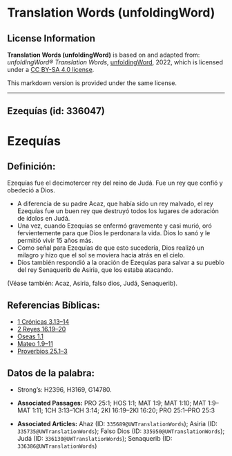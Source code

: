 # Translation Words (unfoldingWord)

## License Information

**Translation Words (unfoldingWord)** is based on and adapted from: _unfoldingWord® Translation Words_, [unfoldingWord](https://unfoldingword.org/utw), 2022, which is licensed under a [CC BY-SA 4.0 license](https://creativecommons.org/licenses/by-sa/4.0/legalcode.en).

This markdown version is provided under the same license.



--------------------------------

## Ezequías (id: 336047)

Ezequías
========

Definición:
-----------

Ezequías fue el decimotercer rey del reino de Judá. Fue un rey que confió y obedeció a Dios.

* A diferencia de su padre Acaz, que había sido un rey malvado, el rey Ezequías fue un buen rey que destruyó todos los lugares de adoración de ídolos en Judá.
* Una vez, cuando Ezequías se enfermó gravemente y casi murió, oró fervientemente para que Dios le perdonara la vida. Dios lo sanó y le permitió vivir 15 años más.
* Como señal para Ezequías de que esto sucedería, Dios realizó un milagro y hizo que el sol se moviera hacia atrás en el cielo.
* Dios también respondió a la oración de Ezequías para salvar a su pueblo del rey Senaquerib de Asiria, que los estaba atacando.

(Véase también: Acaz, Asiria, falso dios, Judá, Senaquerib).

Referencias Bíblicas:
---------------------

* [1 Crónicas 3\.13–14](https://ref.ly/1Chr3:13-1Chr3:14)
* [2 Reyes 16\.19–20](https://ref.ly/2Kgs16:19-2Kgs16:20)
* [Oseas 1\.1](https://ref.ly/Hos1:1)
* [Mateo 1\.9–11](https://ref.ly/Matt1:9-Matt1:11)
* [Proverbios 25\.1–3](https://ref.ly/Prov25:1-Prov25:3)

Datos de la palabra:
--------------------

* Strong’s: H2396, H3169, G14780\.

* **Associated Passages:** PRO 25:1; HOS 1:1; MAT 1:9; MAT 1:10; MAT 1:9–MAT 1:11; 1CH 3:13–1CH 3:14; 2KI 16:19–2KI 16:20; PRO 25:1–PRO 25:3
* **Associated Articles:** Ahaz (ID: `335689@UWTranslationWords`); Asiria (ID: `335735@UWTranslationWords`); Falso Dios (ID: `335950@UWTranslationWords`); Judá (ID: `336130@UWTranslationWords`); Senaquerib (ID: `336386@UWTranslationWords`)

